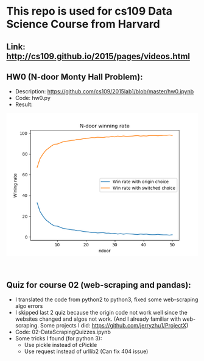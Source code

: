 # This repo is used for cs109 Data Science Course from Harvard
## Link: http://cs109.github.io/2015/pages/videos.html 

## HW0 (N-door Monty Hall Problem):
* Description: https://github.com/cs109/2015lab1/blob/master/hw0.ipynb
* Code: hw0.py
* Result:

![HW0](HW0.png)

<br>

## Quiz for course 02 (web-scraping and pandas):
* I translated the code from python2 to python3, fixed some web-scraping algo errors  
* I skipped last 2 quiz because the origin code not work well since the websites changed and algos not work. (And I already familiar with web-scraping. Some projects I did: https://github.com/jerryzhu1/ProjectX)
* Code: 02-DataScrapingQuizzes.ipynb
* Some tricks I found (for python 3):
    * Use pickle instead of cPickle
    * Use request instead of urllib2 (Can fix 404 issue)



